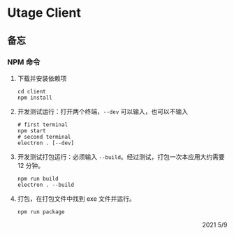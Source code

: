 # Utage Client

## 备忘

### NPM 命令

1. 下载并安装依赖项

    ```shell
    cd client
    npm install
    ```

2. 开发测试运行：打开两个终端，`--dev` 可以输入，也可以不输入

    ```shell
    # first terminal
    npm start
    # second terminal
    electron . [--dev]
    ```

3. 开发测试打包运行：必须输入 `--build`。经过测试，打包一次本应用大约需要 12 分钟。

    ```
    npm run build
    electron . --build
    ```
    
4. 打包，在打包文件中找到 exe 文件并运行。

    ```shell
    npm run package
    ```

<p align="right">2021 5/9</p>